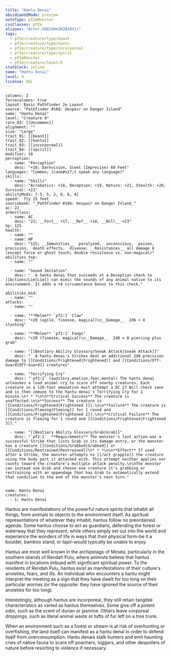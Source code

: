 ```yaml
---
title: "Hantu Denai"
obsidianUIMode: preview
noteType: pf2eMonster
cssClasses: pf2e
aliases: "Actor.SN829Um3R2B2AVjz" 
tags:
  - pf2e/creature/type/beast
  - pf2e/creature/type/hantu
  - pf2e/creature/type/incorporeal
  - pf2e/creature/type/spirit
  - pf2eMonster
  - pf2e/creature/level/9
statblock: inline
name: "Hantu Denai"
level: 9
license: OGL
---
```


```statblock
columns: 2
forcecolumns: true
layout: Basic Pathfinder 2e Layout
source: "Pathfinder #166: Despair on Danger Island"
name: "Hantu Denai"
level: "Creature 9"
rare_03: [[Uncommon]]
alignment: ""
size: "Large"
trait_01: [[beast]]
trait_02: [[hantu]]
trait_03: [[incorporeal]]
trait_04: [[spirit]]
modifier: 18
perception:
  - name: "Perception"
    desc: "+18; Darkvision, Scent (Imprecise) 60 Feet"
languages: "Common; (can&#x27;t speak any language)"
skills:
  - name: "Skills"
    desc: "Acrobatics: +18, Deception: +19, Nature: +21, Stealth: +20, Survival: +21"
abilityMods: [-5, 5, 2, 0, 6, 4]
speed:  fly 25 feet
sourcebook: "_Pathfinder #166: Despair on Danger Island_"
ac: 22
armorclass:
  - name: AC
    desc: "22; __Fort__ +17, __Ref__ +18, __Will__ +23"
hp: 125
health:
  - name: ""
  - name: HP
    desc: "125; __Immunities__  paralyzed,  unconscious,  poison,  precision,  death effects,  disease; __Resistances__ all damage 8 (except force or ghost touch; double resistance vs. non-magical)"
abilities_top:
  - name: ""

  - name: "Sound Imitation"
    desc: "  A hantu denai that succeeds at a Deception check to [[Actions/Lie|Lie]] can mimic the sounds of any animal native to its environment. It adds a +4 circumstance bonus to this check."

abilities_mid:
  - name: ""
attacks:
  - name: ""

  - name: "**Melee** `pf2:1` Claw"
    desc: "+20 (agile, finesse, magical)\n__Damage__  2d6 + 8 slashing"

  - name: "**Melee** `pf2:1` Fangs"
    desc: "+20 (finesse, magical)\n__Damage__  2d8 + 8 piercing plus grab"

  - name: "[[Bestiary Ability Glossary/Sneak Attack|Sneak Attack]]"
    desc: "  A hantu denai's Strikes deal an additional 2d6 precision damage to [[Conditions/Frightened|Frightened]] and [[Conditions/Off-Guard|Off-Guard]] creatures"

  - name: "Terrifying Cry"
    desc: "`pf2:2` (auditory,emotion,fear,mental) The hantu denai unleashes a loud animal cry to scare off nearby creatures. Each creature in a 120-foot emanation must attempt a DC 27 Will check save and is then immune to the hantu denai's Terrifying Cry for 1 minute.\n* * *\n\n**Critical Success** The creature is unaffected.\n\n**Success** The creature is [[Conditions/Frightened|Frightened 1]].\n\n**Failure** The creature is [[Conditions/Fleeing|Fleeing]] for 1 round and [[Conditions/Frightened|Frightened 2]].\n\n**Critical Failure** The creature is fleeing for 1 round and [[Conditions/Frightened|Frightened 3]]."

  - name: "[[Bestiary Ability Glossary/Grab|Grab]]"
    desc: "`pf2:1`  **Requirements** The monster's last action was a successful Strike that lists Grab in its damage entry, or the monster has a creature [[Conditions/Grabbed|Grabbed]] or [[Conditions/Restrained|Restrained]]\n* * *\n\n**Effect** If used after a Strike, the monster attempts to [[/act grapple]] the creature using the body part it attacked with. This attempt neither applies nor counts toward the creature's multiple attack penalty.\n\nThe monster can instead use Grab and choose one creature it's grabbing or restraining with an appendage that has Grab to automatically extend that condition to the end of the monster's next turn."
 
```

```encounter-table
name: Hantu Denai
creatures:
  - 1: Hantu Denai
```



Hantus are manifestations of the powerful nature spirits that inhabit all things, from animals to objects to the environment itself. As spiritual representations of whatever they inhabit, hantus follow no preordained agenda. Some hantus choose to act as guardians, defending the forest or waterway that they represent, while others simply set out into the world and experience the wonders of life in ways that their physical form-be it a boulder, bamboo stand, or tapir-would typically be unable to enjoy.

Hantus are most well known in the archipelago of Minata, particularly in the southern islands of Rendah Pulu, where animists believe that hantus manifest in locations imbued with significant spiritual power. To the residents of Rendah Pulu, hantus exist as manifestations of their culture's anxieties, fears, and ills. An individual who encounters a hantu might interpret the meeting as a sign that they have dwelt for too long on their particular worries (or the opposite: they have ignored the source of their anxieties for too long).

Interestingly, although hantus are incorporeal, they still retain tangible characteristics as varied as hantus themselves. Some give off a potent odor, such as the scent of durian or jasmine. Others leave corporeal droppings, such as literal animal waste or tufts of fur left on a tree trunk.

When an environment such as a forest or stream is at risk of overhunting or overfishing, the land itself can manifest as a hantu denai in order to defend itself from overconsumption. Hantu denais stalk hunters and emit haunting cries of native fauna to scare off poachers, loggers, and other despoilers of nature before resorting to violence if necessary.
